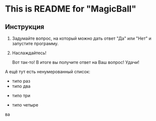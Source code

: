 <H1> This is README for "MagicBall" </h1>

<H2>Инструкция</H2>

1. Задумайте вопрос, на который можно дать
 ответ "Да" или "Нет" и запустите программу.

2. Наслаждайтесь!


    Вот так-то! В итоге вы получите ответ на Ваш вопрос!
    Удачи!

А ещё тут есть ненумерованный список:

* типо раз
* типо два


+ типо три


- типо четыре

ва
